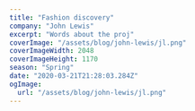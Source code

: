 ```yaml
---
title: "Fashion discovery"
company: "John Lewis"
excerpt: "Words about the proj"
coverImage: "/assets/blog/john-lewis/jl.png"
coverImageWidth: 2048
coverImageHeight: 1170
season: "Spring"
date: "2020-03-21T21:28:03.284Z"
ogImage:
  url: "/assets/blog/john-lewis/jl.png"
---
```

